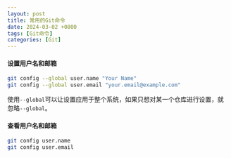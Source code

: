 ```yaml
---
layout: post
title: 常用的Git命令
date: 2024-03-02 +0800
tags: [Git命令]
categories: [Git]
---
```


#### 设置用户名和邮箱

```bash
git config --global user.name "Your Name"
git config --global user.email "your.email@example.com"
```

使用`--global`可以让设置应用于整个系统，如果只想对某一个仓库进行设置，就忽略`--global`。

#### 查看用户名和邮箱

```bash
git config user.name
git config user.email
```